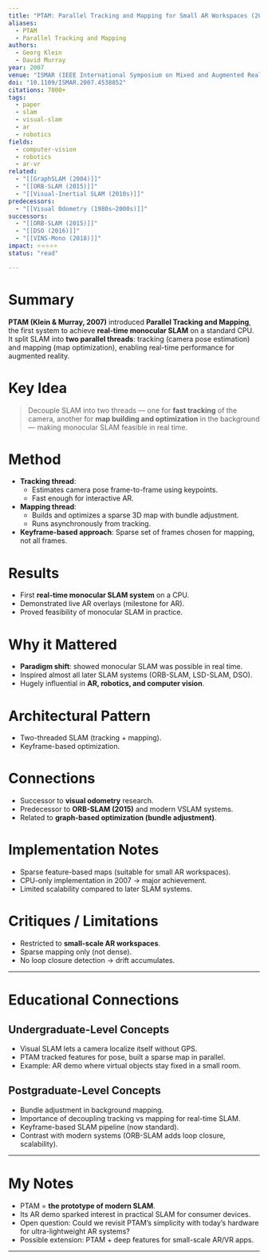 ```yaml
---
title: "PTAM: Parallel Tracking and Mapping for Small AR Workspaces (2007)"
aliases:
  - PTAM
  - Parallel Tracking and Mapping
authors:
  - Georg Klein
  - David Murray
year: 2007
venue: "ISMAR (IEEE International Symposium on Mixed and Augmented Reality)"
doi: "10.1109/ISMAR.2007.4538852"
citations: 7000+
tags:
  - paper
  - slam
  - visual-slam
  - ar
  - robotics
fields:
  - computer-vision
  - robotics
  - ar-vr
related:
  - "[[GraphSLAM (2004)]]"
  - "[[ORB-SLAM (2015)]]"
  - "[[Visual-Inertial SLAM (2010s)]]"
predecessors:
  - "[[Visual Odometry (1980s–2000s)]]"
successors:
  - "[[ORB-SLAM (2015)]]"
  - "[[DSO (2016)]]"
  - "[[VINS-Mono (2018)]]"
impact: ⭐⭐⭐⭐⭐
status: "read"

---
```


# Summary
**PTAM (Klein & Murray, 2007)** introduced **Parallel Tracking and Mapping**, the first system to achieve **real-time monocular SLAM** on a standard CPU. It split SLAM into **two parallel threads**: tracking (camera pose estimation) and mapping (map optimization), enabling real-time performance for augmented reality.

# Key Idea
> Decouple SLAM into two threads — one for **fast tracking** of the camera, another for **map building and optimization** in the background — making monocular SLAM feasible in real time.

# Method
- **Tracking thread**:  
  - Estimates camera pose frame-to-frame using keypoints.  
  - Fast enough for interactive AR.  
- **Mapping thread**:  
  - Builds and optimizes a sparse 3D map with bundle adjustment.  
  - Runs asynchronously from tracking.  
- **Keyframe-based approach**: Sparse set of frames chosen for mapping, not all frames.  

# Results
- First **real-time monocular SLAM system** on a CPU.  
- Demonstrated live AR overlays (milestone for AR).  
- Proved feasibility of monocular SLAM in practice.  

# Why it Mattered
- **Paradigm shift**: showed monocular SLAM was possible in real time.  
- Inspired almost all later SLAM systems (ORB-SLAM, LSD-SLAM, DSO).  
- Hugely influential in **AR, robotics, and computer vision**.  

# Architectural Pattern
- Two-threaded SLAM (tracking + mapping).  
- Keyframe-based optimization.  

# Connections
- Successor to **visual odometry** research.  
- Predecessor to **ORB-SLAM (2015)** and modern VSLAM systems.  
- Related to **graph-based optimization (bundle adjustment)**.  

# Implementation Notes
- Sparse feature-based maps (suitable for small AR workspaces).  
- CPU-only implementation in 2007 → major achievement.  
- Limited scalability compared to later SLAM systems.  

# Critiques / Limitations
- Restricted to **small-scale AR workspaces**.  
- Sparse mapping only (not dense).  
- No loop closure detection → drift accumulates.  

---

# Educational Connections

## Undergraduate-Level Concepts
- Visual SLAM lets a camera localize itself without GPS.  
- PTAM tracked features for pose, built a sparse map in parallel.  
- Example: AR demo where virtual objects stay fixed in a small room.  

## Postgraduate-Level Concepts
- Bundle adjustment in background mapping.  
- Importance of decoupling tracking vs mapping for real-time SLAM.  
- Keyframe-based SLAM pipeline (now standard).  
- Contrast with modern systems (ORB-SLAM adds loop closure, scalability).  

---

# My Notes
- PTAM = **the prototype of modern SLAM**.  
- Its AR demo sparked interest in practical SLAM for consumer devices.  
- Open question: Could we revisit PTAM’s simplicity with today’s hardware for ultra-lightweight AR systems?  
- Possible extension: PTAM + deep features for small-scale AR/VR apps.  

---
